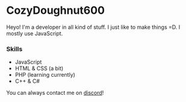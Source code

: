 # CozyDoughnut600

Heyo! I'm a developer in all kind of stuff. I just like to make things =D. I mostly use JavaScript.

### Skills
- JavaScript
- HTML & CSS (a bit)
- PHP (learning currently)
- C++ & C# 

You can always contact me on <a href="https://discord.com/channels/@me">discord</a>!
